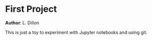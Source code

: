 First Project
===============

**Author**: L. Dillon

This is just a toy to experiment with Jupyter notebooks and using git.
